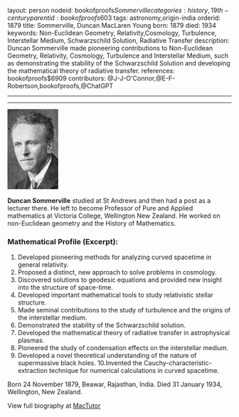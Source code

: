 layout: person
nodeid: bookofproofs$Sommerville
categories: history,19th-century
parentid: bookofproofs$603
tags: astronomy,origin-india
orderid: 1879
title: Sommerville, Duncan MacLaren Young
born: 1879
died: 1934
keywords: Non-Euclidean Geometry, Relativity,Cosmology, Turbulence, Interstellar Medium, Schwarzschild Solution, Radiative Transfer
description: Duncan Sommerville made pioneering contributions to Non-Euclidean Geometry, Relativity, Cosmology, Turbulence and Interstellar Medium, such as demonstrating the stability of the Schwarzschild Solution and developing the mathematical theory of radiative transfer.
references: bookofproofs$6909
contributors: @J-J-O'Connor,@E-F-Robertson,bookofproofs,@ChatGPT

---



---

![Sommerville.jpg](https://github.com/bookofproofs/bookofproofs.github.io/blob/main/_sources/_assets/images/portraits/Sommerville.jpg?raw=true)

**Duncan Sommerville** studied at St Andrews and then had a post as a lecturer there. He left to become Professor of Pure and Applied mathematics at Victoria College, Wellington New Zealand. He worked on non-Euclidean geometry and the History of Mathematics. 

### Mathematical Profile (Excerpt):
1. Developed pioneering methods for analyzing curved spacetime in general relativity.
2. Proposed a distinct, new approach to solve problems in cosmology.
3. Discovered solutions to geodesic equations and provided new insight into the structure of space-time.
4. Developed important mathematical tools to study relativistic stellar structure.
5. Made seminal contributions to the study of turbulence and the origins of the interstellar medium.
6. Demonstrated the stability of the Schwarzschild solution.
7. Developed the mathematical theory of radiative transfer in astrophysical plasmas.
8. Pioneered the study of condensation effects on the interstellar medium.
9. Developed a novel theoretical understanding of the nature of supermassive black holes.
10.Invented the Cauchy-characteristic-extraction technique for numerical calculations in curved spacetime.

Born 24 November 1879, Beawar, Rajasthan, India. Died 31 January 1934, Wellington, New Zealand.

View full biography at [MacTutor](https://mathshistory.st-andrews.ac.uk/Biographies/Sommerville/)
